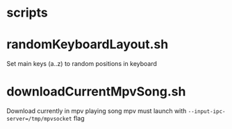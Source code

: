 # scripts

# randomKeyboardLayout.sh
Set main keys (a..z) to random positions in keyboard

# downloadCurrentMpvSong.sh
Download currently in mpv playing song
mpv must launch with `--input-ipc-server=/tmp/mpvsocket` flag
